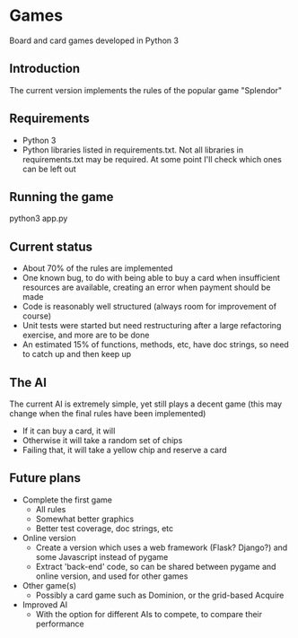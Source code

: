 # Games
Board and card games developed in Python 3

## Introduction
The current version implements the rules of the popular game "Splendor"

## Requirements
* Python 3
* Python libraries listed in requirements.txt. Not all libraries in 
requirements.txt may be required. At some point I'll check which ones
can be left out

## Running the game
python3 app.py

## Current status
* About 70% of the rules are implemented
* One known bug, to do with being able to buy a card when 
insufficient resources are available, creating an error when payment should be made
* Code is reasonably well structured (always room for improvement of course)
* Unit tests were started but need restructuring 
after a large refactoring exercise, and more are to be done
* An estimated 15% of functions, methods, etc, have doc strings, so need to 
catch up and then keep up

## The AI
The current AI is extremely simple, yet still plays a decent game 
(this may change when the final rules have been implemented)
* If it can buy a card, it will
* Otherwise it will take a random set of chips
* Failing that, it will take a yellow chip and reserve a card

## Future plans
* Complete the first game
    * All rules
    * Somewhat better graphics
    * Better test coverage, doc strings, etc
* Online version
    * Create a version which uses a web framework (Flask? Django?) and 
some Javascript instead of pygame
    * Extract 'back-end' code, so can be shared between 
    pygame and online version, and used for other games
* Other game(s)
    * Possibly a card game such as Dominion, or the grid-based Acquire
* Improved AI
    * With the option for different AIs to compete, to compare their performance
    